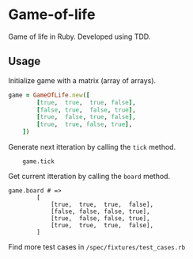# Game-of-life

Game of life in Ruby. Developed using TDD.


## Usage


Initialize game with a matrix (array of arrays).
``` ruby
game = GameOfLife.new([
        [true,  true,  true, false], 
        [false, true,  false, true], 
        [true,  false, true, false],
        [true,  true, false, true],
    ])
```


Generate next itteration by calling the `tick` method.
```        
    game.tick
```


Get current itteration by calling the `board` method.
```
game.board # =>
        [
            [true,  true,  true,  false], 
            [false, false, false, true], 
            [true,  false, false, true],
            [true,  true,  true,  false],
        ]
```


Find more test cases in `/spec/fixtures/test_cases.rb`